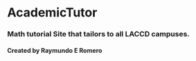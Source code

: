 # AcademicTutor
### Math tutorial Site that tailors to all LACCD campuses.
#### Created by Raymundo E Romero
